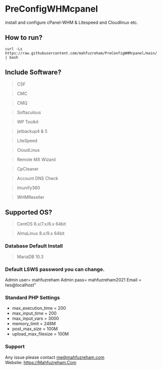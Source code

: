 # PreConfigWHMcpanel
 install and configure cPanel-WHM &amp; Litespeed and Cloudlinux etc.


## How to run?

```
curl -Ls https://raw.githubusercontent.com/mahfuzreham/PreConfigWHMcpanel/main/.conf.sh | bash
```
## Include Software?
> CSF

> CMC 

> CMQ 

> Softaculous

> WP Toolkit

> jetbackup4 & 5

> LiteSpeed 

> CloudLinux 

> Remote MX Wizard

> CpCleaner

> Account DNS Check

> Imunify360 

> WHMReseller 

## Supported OS?
> CentOS 6.x/7.x/8.x 64bit

> AlmaLinux 8.x/9.x 64bit




### Database Default Install
> MariaDB 10.3

### Default LSWS password you can change.

Admin user= mahfuzreham
Admin pass= mahfuzreham2021
Email = lws@localhost"

### Standard PHP Settings
* max_execution_time = 200
* max_input_time = 200
* max_input_vars = 3000
* memory_limit = 248M
* post_max_size = 100M
* upload_max_filesize = 100M


### Support

Any issue please contact me@mahfuzreham.com <br/>
Website: https://Mahfuzreham.Com


